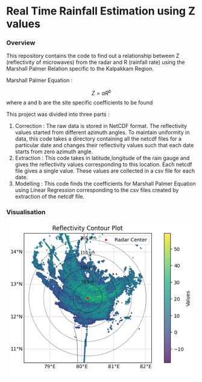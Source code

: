 # Real Time Rainfall Estimation using Z values

### Overview

This repository contains the code to find out a relationship between Z (reflectivity of microwaves) from the radar and R (rainfall rate) using the Marshall Palmer Relation specific to the Kalpakkam Region.

Marshall Palmer Equation : 

$$
Z = aR^b
$$
where a and b are the site specific coefficients to be found 

This project was divided into three parts : 
1. Correction : The raw data is stored in NetCDF format. The reflectivity values started from different azimuth angles. To maintain uniformity in data, this code takes a directory containing all the netcdf files for a particular date and changes their reflectivity values such that each date starts from zero azimuth angle. 
2. Extraction : This code takes in latitude,longitude of the rain gauge and gives the reflectivity values corresponding to this location. Each netcdf file gives a single value. These values are collected in a csv file for each date.
3. Modelling : This code finds the coefficients for Marshall Palmer Equation using Linear Regression corresponding to the csv files created by extraction of the netcdf file. 

### Visualisation 
![Contour Plot of Reflectivity for 4th December 10:10 IST](https://github.com/bulla1009/RainfallEstimation/blob/main/plot.png)

